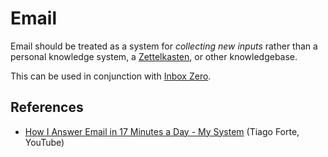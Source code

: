 # Email

Email should be treated as a system for _collecting new inputs_ rather than a 
personal knowledge system, a [Zettelkasten](/writing/zettelkasten.md), or other
knowledgebase.

This can be used in conjunction with [Inbox Zero](/productivity/inbox-zero.md).

## References

- [How I Answer Email in 17 Minutes a Day - My
  System](https://www.youtube.com/watch?v=uXdEVeoGRRc) (Tiago Forte, YouTube)
